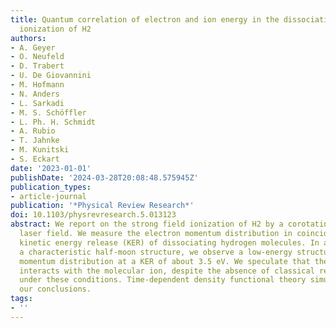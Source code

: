 ```yaml
---
title: Quantum correlation of electron and ion energy in the dissociative strong-field
  ionization of H2
authors:
- A. Geyer
- O. Neufeld
- D. Trabert
- U. De Giovannini
- M. Hofmann
- N. Anders
- L. Sarkadi
- M. S. Schöffler
- L. Ph. H. Schmidt
- A. Rubio
- T. Jahnke
- M. Kunitski
- S. Eckart
date: '2023-01-01'
publishDate: '2024-03-28T20:08:48.575945Z'
publication_types:
- article-journal
publication: '*Physical Review Research*'
doi: 10.1103/physrevresearch.5.013123
abstract: We report on the strong field ionization of H2 by a corotating two-color
  laser field. We measure the electron momentum distribution in coincidence with the
  kinetic energy release (KER) of dissociating hydrogen molecules. In addition to
  a characteristic half-moon structure, we observe a low-energy structure in the electron
  momentum distribution at a KER of about 3.5 eV. We speculate that the outgoing electron
  interacts with the molecular ion, despite the absence of classical recollisions
  under these conditions. Time-dependent density functional theory simulations support
  our conclusions.
tags:
- ''
---
```

